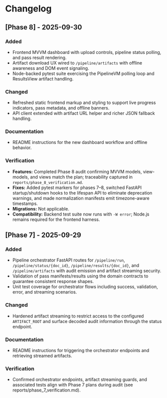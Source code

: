 # Changelog

## [Phase 8] - 2025-09-30
### Added
- Frontend MVVM dashboard with upload controls, pipeline status polling, and pass result rendering.
- Artifact download UX wired to `/pipeline/artifacts` with offline awareness and DOM event signaling.
- Node-backed pytest suite exercising the PipelineVM polling loop and ResultsView artifact handling.

### Changed
- Refreshed static frontend markup and styling to support live progress indicators, pass metadata, and offline banners.
- API client extended with artifact URL helper and richer JSON fallback handling.

### Documentation
- README instructions for the new dashboard workflow and offline behavior.

### Verification
- **Features:** Completed Phase 8 audit confirming MVVM models, view-models, and views match the
  plan; traceability captured in `reports/phase_8_verification.md`.
- **Fixes:** Added pytest markers for phases 7–8, switched FastAPI startup/shutdown hooks to the
  lifespan API to eliminate deprecation warnings, and made normalization manifests emit
  timezone-aware timestamps.
- **Migrations:** Not applicable.
- **Compatibility:** Backend test suite now runs with `-W error`; Node.js remains required for the
  frontend harness.

## [Phase 7] - 2025-09-29
### Added
- Pipeline orchestrator FastAPI routes for `/pipeline/run`, `/pipeline/status/{doc_id}`, `/pipeline/results/{doc_id}`, and `/pipeline/artifacts` with audit emission and artifact streaming security.
- Validation of pass manifests/results using the domain contracts to guarantee consistent response shapes.
- Unit test coverage for orchestrator flows including success, validation, error, and streaming scenarios.

### Changed
- Hardened artifact streaming to restrict access to the configured `ARTIFACT_ROOT` and surface decoded audit information through the status endpoint.

### Documentation
- README instructions for triggering the orchestrator endpoints and retrieving streamed artifacts.

### Verification
- Confirmed orchestrator endpoints, artifact streaming guards, and associated tests align with Phase 7 plans during audit (see reports/phase_7_verification.md).
